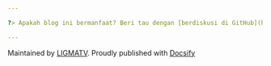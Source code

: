 ```yaml
---

?> Apakah blog ini bermanfaat? Beri tau dengan [berdiskusi di GitHub](https://github.com/LIGMATV/LIGMATV/discussions) 🤩

---
```


Maintained by [LIGMATV](https://github.com/LIGMATV). Proudly published with [Docsify](https://docsify.js.org/#/)